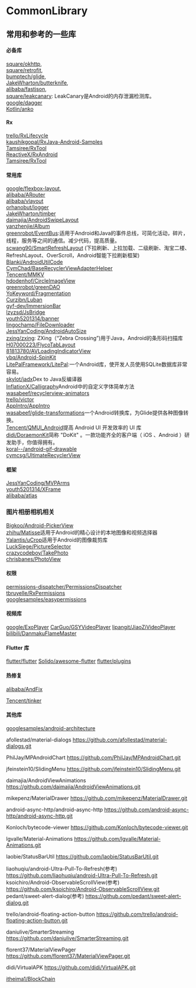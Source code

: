 # CommonLibrary

## 常用和参考的一些库

#### 必备库

[square/okhttp](https://github.com/square/okhttp.git), <br>
[square/retrofit](https://github.com/square/retrofit.git),<br> 
[bumptech/glide](https://github.com/bumptech/glide.git), <br>
[JakeWharton/butterknife](https://github.com/JakeWharton/butterknife.git),<br> 
[alibaba/fastjson](https://github.com/alibaba/fastjson.git), <br>
[square/leakcanary](https://github.com/square/leakcanary.git): LeakCanary是Android的内存泄漏检测库。<br>
[google/dagger](https://github.com/google/dagger)<br>
[Kotlin/anko](https://github.com/Kotlin/anko.git)<br>

#### Rx

[trello/RxLifecycle](https://github.com/trello/RxLifecycle)<br>
[kaushikgopal/RxJava-Android-Samples](https://github.com/kaushikgopal/RxJava-Android-Samples.git)<br>
[Tamsiree/RxTool](https://github.com/Tamsiree/RxTool.git)<br>
[ReactiveX/RxAndroid](https://github.com/ReactiveX/RxAndroid.git)<br>
[Tamsiree/RxTool](https://github.com/Tamsiree/RxTool.git)<br>

#### 常用库
[google/flexbox-layout](https://github.com/google/flexbox-layout.git), <br>
[alibaba/ARouter](https://github.com/alibaba/ARouter.git)<br>
[alibaba/vlayout](https://github.com/alibaba/vlayout.git)<br>
[orhanobut/logger](https://github.com/orhanobut/logger.git)<br>
[JakeWharton/timber](https://github.com/JakeWharton/timber.git)<br>
[daimajia/AndroidSwipeLayout](https://github.com/daimajia/AndroidSwipeLayout.git)<br>
[yanzhenjie/Album](https://github.com/yanzhenjie/Album.git)<br>
[greenrobot/EventBus](https://github.com/greenrobot/EventBus.git):适用于Android和Java的事件总线，可简化活动，碎片，线程，服务等之间的通信。减少代码，提高质量。<br>
[scwang90/SmartRefreshLayout](https://github.com/scwang90/SmartRefreshLayout.git) (下拉刷新、上拉加载、二级刷新、淘宝二楼、RefreshLayout、OverScroll，Android智能下拉刷新框架)<br>
[Blankj/AndroidUtilCode](https://github.com/Blankj/AndroidUtilCode.git)<br>
[CymChad/BaseRecyclerViewAdapterHelper](https://github.com/CymChad/BaseRecyclerViewAdapterHelper.git)<br>
[Tencent/MMKV](https://github.com/Tencent/MMKV.git)<br>
[hdodenhof/CircleImageView](https://github.com/hdodenhof/CircleImageView.git)<br>
[greenrobot/greenDAO](https://github.com/greenrobot/greenDAO.git)<br>
[YoKeyword/Fragmentation](https://github.com/YoKeyword/Fragmentation.git)<br>
[Curzibn/Luban](https://github.com/Curzibn/Luban.git)<br>
[gyf-dev/ImmersionBar](https://github.com/gyf-dev/ImmersionBar.git)<br>
[lzyzsd/JsBridge](https://github.com/lzyzsd/JsBridge.git)<br>
[youth5201314/banner](https://github.com/youth5201314/banner.git)<br>
[lingochamp/FileDownloader](https://github.com/lingochamp/FileDownloader.git)<br>
[JessYanCoding/AndroidAutoSize](https://github.com/JessYanCoding/AndroidAutoSize.git)<br>
[zxing/zxing](https://github.com/zxing/zxing.git): ZXing（“Zebra Crossing”)用于Java，Android的条形码扫描库<br>
[H07000223/FlycoTabLayout](https://github.com/H07000223/FlycoTabLayout.git)<br>
[81813780/AVLoadingIndicatorView](https://github.com/81813780/AVLoadingIndicatorView.git)<br>
[ybq/Android-SpinKit](https://github.com/ybq/Android-SpinKit.git)<br>
[LitePalFramework/LitePal](https://github.com/LitePalFramework/LitePal.git):一个Android库，使开发人员使用SQLite数据库非常容易。<br>
[skylot/jadx](https://github.com/skylot/jadx.git)Dex to Java反编译器<br>
[InflationX/Calligraphy](https://github.com/InflationX/Calligraphy.git)Android中的自定义字体简单方法<br>
[wasabeef/recyclerview-animators](https://github.com/wasabeef/recyclerview-animators.git)<br>
[trello/victor](https://github.com/trello/victor.git)<br>
[AppIntro/AppIntro](https://github.com/AppIntro/AppIntro.git)<br>
[wasabeef/glide-transformations](https://github.com/wasabeef/glide-transformations.git)一个Android转换库，为Glide提供各种图像转换。<br>
[Tencent/QMUI_Android](https://github.com/Tencent/QMUI_Android.git)提高 Android UI 开发效率的 UI 库<br>
[didi/DoraemonKit](https://github.com/didi/DoraemonKit.git)简称 "DoKit" 。一款功能齐全的客户端（ iOS 、Android ）研发助手，你值得拥有。<br>
[koral--/android-gif-drawable](https://github.com/koral--/android-gif-drawable.git)<br>
[cymcsg/UltimateRecyclerView](https://github.com/cymcsg/UltimateRecyclerView.git)<br>




#### 框架

[JessYanCoding/MVPArms](https://github.com/JessYanCoding/MVPArms.git)<br>
[youth5201314/XFrame](https://github.com/youth5201314/XFrame.git)<br>
[alibaba/atlas](https://github.com/alibaba/atlas.git)<br>





### 图片相册相机相关
[Bigkoo/Android-PickerView](https://github.com/Bigkoo/Android-PickerView.git)<br>
[zhihu/Matisse](https://github.com/zhihu/Matisse.git)适用于Android的精心设计的本地图像和视频选择器<br>
[Yalantis/uCrop](https://github.com/Yalantis/uCrop.git)适用于Android的图像裁剪库<br>
[LuckSiege/PictureSelector](https://github.com/LuckSiege/PictureSelector.git)<br>
[crazycodeboy/TakePhoto](https://github.com/crazycodeboy/TakePhoto.git)<br>
[chrisbanes/PhotoView](https://github.com/chrisbanes/PhotoView.git)<br>


#### 权限
[permissions-dispatcher/PermissionsDispatcher](https://github.com/permissions-dispatcher/PermissionsDispatcher.git)<br>
[tbruyelle/RxPermissions](https://github.com/tbruyelle/RxPermissions.git)<br>
[googlesamples/easypermissions](https://github.com/googlesamples/easypermissions.git)<br>







#### 视频库
[google/ExoPlayer](https://github.com/google/ExoPlayer.git)
[CarGuo/GSYVideoPlayer](https://github.com/CarGuo/GSYVideoPlayer.git)
[lipangit/JiaoZiVideoPlayer](https://github.com/lipangit/JiaoZiVideoPlayer.git)
[bilibili/DanmakuFlameMaster](https://github.com/bilibili/DanmakuFlameMaster.git)


#### Flutter 库
[flutter/flutter](https://github.com/flutter/flutter.git) 
[Solido/awesome-flutter](https://github.com/Solido/awesome-flutter.git)
[flutter/plugins](https://github.com/flutter/plugins.git)


#### 热修复

[alibaba/AndFix](https://github.com/alibaba/AndFix.git)

[Tencent/tinker](https://github.com/Tencent/tinker.git)


#### 其他库

[googlesamples/android-architecture](https://github.com/googlesamples/android-architecture.git)



afollestad/material-dialogs
https://github.com/afollestad/material-dialogs.git


PhilJay/MPAndroidChart
https://github.com/PhilJay/MPAndroidChart.git

jfeinstein10/SlidingMenu
https://github.com/jfeinstein10/SlidingMenu.git

daimajia/AndroidViewAnimations
https://github.com/daimajia/AndroidViewAnimations.git

mikepenz/MaterialDrawer
https://github.com/mikepenz/MaterialDrawer.git

android-async-http/android-async-http
https://github.com/android-async-http/android-async-http.git

Konloch/bytecode-viewer
https://github.com/Konloch/bytecode-viewer.git


lgvalle/Material-Animations
https://github.com/lgvalle/Material-Animations.git

laobie/StatusBarUtil
https://github.com/laobie/StatusBarUtil.git

liaohuqiu/android-Ultra-Pull-To-Refresh(参考)
https://github.com/liaohuqiu/android-Ultra-Pull-To-Refresh.git
ksoichiro/Android-ObservableScrollView(参考)
https://github.com/ksoichiro/Android-ObservableScrollView.git
pedant/sweet-alert-dialog(参考)
https://github.com/pedant/sweet-alert-dialog.git

trello/android-floating-action-button
https://github.com/trello/android-floating-action-button.git

daniulive/SmarterStreaming
https://github.com/daniulive/SmarterStreaming.git

florent37/MaterialViewPager
https://github.com/florent37/MaterialViewPager.git

didi/VirtualAPK
https://github.com/didi/VirtualAPK.git

[itheima1/BlockChain](https://github.com/itheima1/blockchain)

